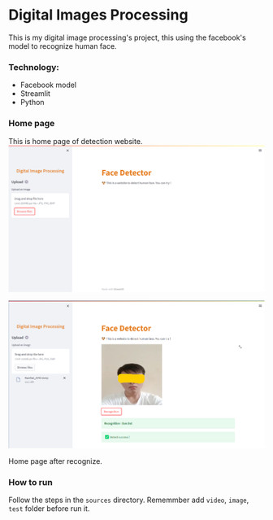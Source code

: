 # Digital Images Processing

This is my digital image processing's  project, this using the facebook's model to recognize human face.

### Technology:
- Facebook model
- Streamlit
- Python

### Home page

This is home page of detection website. 
![](./images/home-page.png)

![](./images/home-page-detect.png)

Home page after recognize.

### How to run

Follow the steps in the `sources` directory. Rememmber add `video`, `image`, `test` folder before run it.